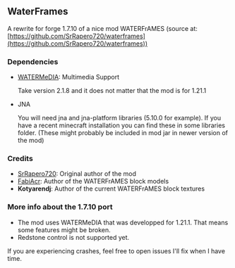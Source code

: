## WaterFrames

A rewrite for forge 1.7.10 of a nice mod WATERFrAMES (source at: [https://github.com/SrRapero720/waterframes](https://github.com/SrRapero720/waterframes))

### Dependencies

- [WATERMeDIA](https://wwww.curseforge.com/minecraft/mc-mods/watermedia): Multimedia Support

    Take version 2.1.8 and it does not matter that the mod is for 1.21.1
- JNA

    You will need jna and jna-platform libraries (5.10.0 for example). If you have a recent minecraft installation
    you can find these in some libraries folder. (These might probably be included in mod jar in newer version of the mod)

### Credits

- [SrRapero720](https://github.com/SrRapero720): Original author of the mod
- [FabiAcr](https://www.twitch.tv/fabi_acr): Author of the WATERFrAMES block models
- **Kotyarendj**: Author of the current WATERFrAMES block textures


### More info about the 1.7.10 port

- The mod uses WATERMeDIA that was developped for 1.21.1. That means some features might be broken.
- Redstone control is not supported yet.

If you are experiencing crashes, feel free to open issues I'll fix when I have time.
